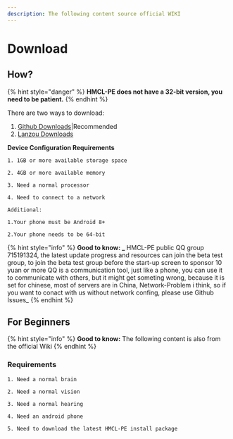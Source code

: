 ```yaml
---
description: The following content source official WIKI
---
```


# Download

## How?

{% hint style="danger" %}
**HMCL-PE does not have a 32-bit version, you need to be patient.**
{% endhint %}

There are two ways to download:

1. [Github Downloads](https://github.com/Tungstend/HMCL-PE/releases)|Recommended
2. [Lanzou Downloads](https://wwc.lanzoub.com/i5NEn04re78b)



**Device Configuration Requirements**

```
1. 1GB or more available storage space

2. 4GB or more available memory

3. Need a normal processor

4. Need to connect to a network

Additional:

1.Your phone must be Android 8+

2.Your phone needs to be 64-bit
```

{% hint style="info" %}
**Good to know: **_**** HMCL-PE public QQ group 715191324, the latest update progress and resources can join the beta test group, to join the beta test group before the start-up screen to sponsor 10 yuan or more QQ is a communication tool, just like a phone, you can use it to communicate with others, but it might get someting wrong, because it is set for chinese, most of servers are in China, Network-Problem i think, so if you want to conact with us without network confing, please use Github Issues_
{% endhint %}

## For Beginners

{% hint style="info" %}
**Good to know:** The following content is also from the official Wiki
{% endhint %}

### **Requirements**

```
1. Need a normal brain

2. Need a normal vision

3. Need a normal hearing

4. Need an android phone

5. Need to download the latest HMCL-PE install package
```
